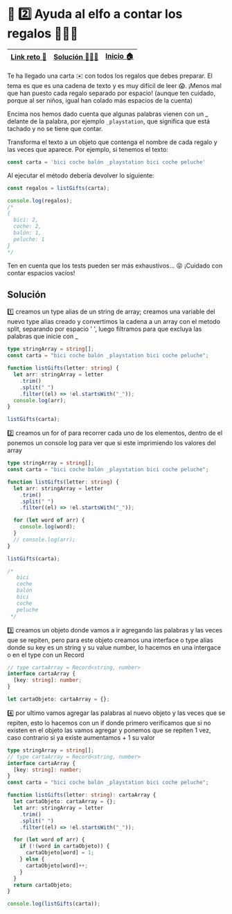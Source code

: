 # 🎯 2️⃣ Ayuda al elfo a contar los regalos 🎁🎁🎁

| [Link reto 🔗](https://2021.adventjs.dev/challenges/02) | [Solución 👨🏻‍💻](#solución) | [Inicio 🏠](../README.md) |
| - | -| - |

Te ha llegado una carta ✉️ con todos los regalos que debes preparar. El tema es que es una cadena de texto y es muy difícil de leer 😱. ¡Menos mal que han puesto cada regalo separado por espacio! (aunque ten cuidado, porque al ser niños, igual han colado más espacios de la cuenta)

Encima nos hemos dado cuenta que algunas palabras vienen con un \_ delante de la palabra, por ejemplo `_playstation`, que significa que está tachado y no se tiene que contar.

Transforma el texto a un objeto que contenga el nombre de cada regalo y las veces que aparece. Por ejemplo, si tenemos el texto:

```ts
const carta = 'bici coche balón _playstation bici coche peluche'
```

Al ejecutar el método debería devolver lo siguiente:

```ts
const regalos = listGifts(carta);

console.log(regalos);
/*
{
  bici: 2,
  coche: 2,
  balón: 1,
  peluche: 1
}
*/
```

Ten en cuenta que los tests pueden ser más exhaustivos... 😝 ¡Cuidado con contar espacios vacíos!

## Solución

1️⃣ creamos un type alias de un string de array; creamos una variable del nuevo type alias creado y convertimos la cadena a un array con el metodo split, separando por espacio ' ', luego filtramos para que excluya las palabras que inicie con \_

```ts
type stringArray = string[];
const carta = "bici coche balón _playstation bici coche peluche";

function listGifts(letter: string) {
  let arr: stringArray = letter
    .trim()
    .split(" ")
    .filter((el) => !el.startsWith("_"));
  console.log(arr);
}

listGifts(carta);
```

2️⃣ creamos un for of para recorrer cada uno de los elementos, dentro de el ponemos un console log para ver que si este imprimiendo los valores del array

```ts
type stringArray = string[];
const carta = "bici coche balón _playstation bici coche peluche";

function listGifts(letter: string) {
  let arr: stringArray = letter
    .trim()
    .split(" ")
    .filter((el) => !el.startsWith("_"));

  for (let word of arr) {
    console.log(word);
  }
  // console.log(arr);
}

listGifts(carta);

/* 
   bici
   coche
   balón
   bici
   coche
   peluche  
 */
```

3️⃣ creamos un objeto donde vamos a ir agregando las palabras y las veces que se repiten, pero para este objeto creamos una interface o type alias donde su key es un string y su value number, lo hacemos en una intergace o en el type con un Record

```ts
// type cartaArray = Record<string, number>
interface cartaArray {
  [key: string]: number;
}

let cartaObjeto: cartaArray = {};
```

4️⃣ por ultimo vamos agregar las palabras al nuevo objeto y las veces que se repiten, esto lo hacemos con un if donde primero verificamos que si no existen en el objeto las vamos agregar y ponemos que se repiten 1 vez, caso contrario si ya existe aumentamos + 1 su valor

```ts
type stringArray = string[];
// type cartaArray = Record<string, number>
interface cartaArray {
  [key: string]: number;
}
const carta = "bici coche balón _playstation bici coche peluche";

function listGifts(letter: string): cartaArray {
  let cartaObjeto: cartaArray = {};
  let arr: stringArray = letter
    .trim()
    .split(" ")
    .filter((el) => !el.startsWith("_"));

  for (let word of arr) {
    if (!(word in cartaObjeto)) {
      cartaObjeto[word] = 1;
    } else {
      cartaObjeto[word]++;
    }
  }
  return cartaObjeto;
}

console.log(listGifts(carta));
```
